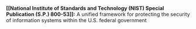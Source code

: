 **[[National Institute of Standards and Technology (NIST) Special Publication (S.P.) 800-53]]:** A unified framework for protecting the security of information systems within the U.S. federal government 